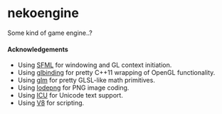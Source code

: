 # nekoengine
Some kind of game engine..?

#### Acknowledgements
* Using [SFML](https://www.sfml-dev.org/) for windowing and GL context initiation.
* Using [glbinding](https://glbinding.org/) for pretty C++11 wrapping of OpenGL functionality.
* Using [glm](https://github.com/g-truc/glm) for pretty GLSL-like math primitives.
* Using [lodepng](https://github.com/lvandeve/lodepng) for PNG image coding.
* Using [ICU](http://site.icu-project.org/home) for Unicode text support.
* Using [V8](https://v8.dev/) for scripting.
